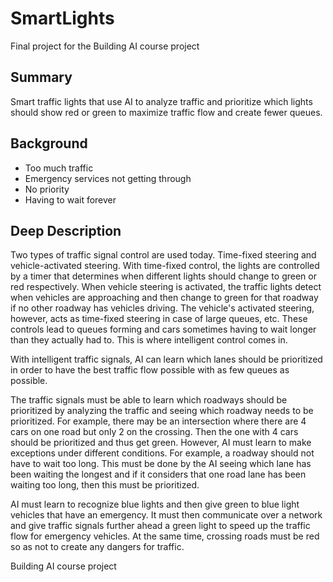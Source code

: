 <!-- This is the markdown template for the final project of the Building AI course project, 
created by Reaktor Innovations and University of Helsinki. 
Copy the template, paste it to your GitHub README and edit! -->

# SmartLights

Final project for the Building AI course project

## Summary

Smart traffic lights that use AI to analyze traffic and prioritize which lights should show red or green to maximize traffic flow and create fewer queues.

## Background

* Too much traffic
* Emergency services not getting through
* No priority
* Having to wait forever

## Deep Description

Two types of traffic signal control are used today. Time-fixed steering and vehicle-activated steering. With time-fixed control, the lights are controlled by a timer that determines when different lights should change to green or red respectively. When vehicle steering is activated, the traffic lights detect when vehicles are approaching and then change to green for that roadway if no other roadway has vehicles driving. The vehicle's activated steering, however, acts as time-fixed steering in case of large queues, etc. These controls lead to queues forming and cars sometimes having to wait longer than they actually had to. This is where intelligent control comes in.

With intelligent traffic signals, AI can learn which lanes should be prioritized in order to have the best traffic flow possible with as few queues as possible.

The traffic signals must be able to learn which roadways should be prioritized by analyzing the traffic and seeing which roadway needs to be prioritized. For example, there may be an intersection where there are 4 cars on one road but only 2 on the crossing. Then the one with 4 cars should be prioritized and thus get green. However, AI must learn to make exceptions under different conditions. For example, a roadway should not have to wait too long. This must be done by the AI seeing which lane has been waiting the longest and if it considers that one road lane has been waiting too long, then this must be prioritized.

AI must learn to recognize blue lights and then give green to blue light vehicles that have an emergency. It must then communicate over a network and give traffic signals further ahead a green light to speed up the traffic flow for emergency vehicles. At the same time, crossing roads must be red so as not to create any dangers for traffic.

Building AI course project
